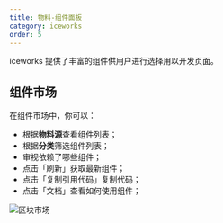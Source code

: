 ```yaml
---
title: 物料-组件面板
category: iceworks
order: 5
---
```


iceworks 提供了丰富的组件供用户进行选择用以开发页面。

## 组件市场

在组件市场中，你可以：

- 根据**物料源**查看组件列表；
- 根据**分类**筛选组件列表；
- 审视依赖了哪些组件；
- 点击「刷新」获取最新组件；
- 点击「复制引用代码」复制代码；
- 点击「文档」查看如何使用组件；

![区块市场](https://img.alicdn.com/tfs/TB1T1y8M4naK1RjSZFtXXbC2VXa-1425-645.gif)
